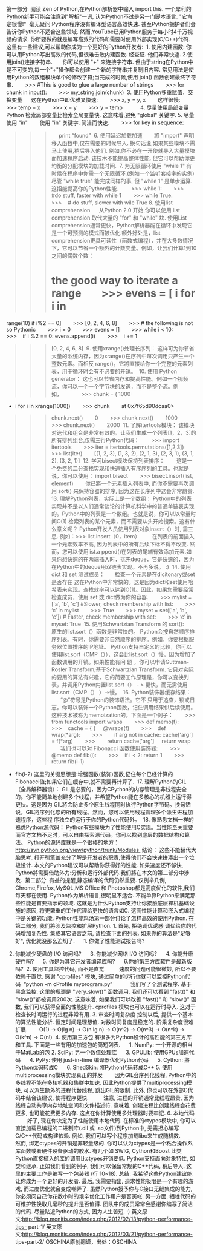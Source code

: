 第一部分  阅读 Zen of Python,在Python解析器中输入 import this. 一个犀利的Python新手可能会注意到"解析"一词,
认为Python不过是另一门脚本语言. "它肯定很慢!"  毫无疑问:Python程序没有编译型语言高效快速.
甚至Python拥护者们会告诉你Python不适合这些领域. 然而,YouTube已用Python服务于每小时4千万视频的请求.
你所要做的就是编写高效的代码和需要时使用外部实现(C/C++)代码. 这里有一些建议,可以帮助你成为一个更好的Python开发者:  1. 使用内建函数:
你可以用Python写出高效的代码,但很难击败内建函数. 经查证. 他们非常快速. 2.使用join()连接字符串.       你可以使用 "+"
来连接字符串. 但由于string在Python中是不可变的,每一个"+"操作都会创建一个新的字符串并复制旧内容.
常见用法是使用Python的数组模块单个的修改字符;当完成的时候,使用 join() 函数创建最终字符串.        >>> #This is good
to glue a large number of strings        >>> for chunk in input():        >>>
my_string.join(chunk)  3\. 使用Python多重赋值，交换变量      这在Python中即优雅又快速:        >>>
x, y = y, x        这样很慢:        >>> temp = x        >>> x = y        >>> y =
temp            4\. 尽量使用局部变量      Python 检索局部变量比检索全局变量快. 这意味着,避免 "global" 关键字.
5\. 尽量使用 "in"        使用 "in" 关键字. 简洁而快速.        >>> for key in sequence:
>>>     print “found”  6\. 使用延迟加载加速        將 "import" 声明移入函数中,仅在需要的时候导入.
换句话说,如果某些模块不需马上使用,稍后导入他们. 例如,你不必在一开使就导入大量模块而加速程序启动. 该技术不能提高整体性能.
但它可以帮助你更均衡的分配模块的加载时间.  7\. 为无限循环使用 "while 1"
有时候在程序中你需一个无限循环.(例如一个监听套接字的实例) 尽管 "while true" 能完成同样的事, 但 "while 1" 是单步运算.
这招能提高你的Python性能.         >>> while 1:        >>>    #do stuff, faster with
while 1        >>> while True:        >>>    # do stuff, slower with wile True
8. 使用list comprehension      从Python 2.0 开始,你可以使用 list comprehension 取代大量的
"for" 和 "while" 块. 使用List
comprehension通常更快，Python解析器能在循环中发现它是一个可预测的模式而被优化.额外好处是，list
comprehension更具可读性（函数式编程），并在大多数情况下，它可以节省一个额外的计数变量。例如，让我们计算1到10之间的偶数个数：
>>> # the good way to iterate a range        >>> evens = [ i for i in
range(10) if i%2 == 0]        >>> [0, 2, 4, 6, 8]        >>> # the following
is not so Pythonic        >>> i = 0        >>> evens = []        >>> while i <
10:        >>>    if i %2 == 0: evens.append(i)        >>>    i += 1
>>> [0, 2, 4, 6, 8]  9\. 使用xrange()处理长序列：
这样可为你节省大量的系统内存，因为xrange()在序列中每次调用只产生一个整数元素。而相反
range()，它將直接给你一个完整的元素列表，用于循环时会有不必要的开销。  10\. 使用 Python generator：
这也可以节省内存和提高性能。例如一个视频流，你可以一个一个字节块的发送，而不是整个流。例如，             >>> chunk = ( 1000
* i for i in xrange(1000))        >>> chunk         at 0x7f65d90dcaa0>
>>> chunk.next()        0        >>> chunk.next()        1000        >>>
chunk.next()        2000  11\. 了解itertools模块：
该模块对迭代和组合是非常有效的。让我们生成一个列表[1，2，3]的所有排列组合,仅需三行Python代码：        >>> import
itertools        >>> iter = itertools.permutations([1,2,3])        >>>
list(iter)        [(1, 2, 3), (1, 3, 2), (2, 1, 3), (2, 3, 1), (3, 1, 2), (3,
2, 1)]  12\. 学习bisect模块保持列表排序：        这是一个免费的二分查找实现和快速插入有序序列的工具。也就是说，你可以使用：
>>> import bisect        >>> bisect.insort(list, element)        你已將一个元素插入列表中,
而你不需要再次调用 sort() 来保持容器的排序, 因为这在长序列中这会非常昂贵.  13\. 理解Python列表，实际上是一个数组：
Python中的列表实现并不是以人们通常谈论的计算机科学中的普通单链表实现的。Python中的列表是一个数组。也就是说，你可以以常量时间O(1)
检索列表的某个元素，而不需要从头开始搜索。这有什么意义呢？ Python开发人员使用列表对象insert（）时, 需三思. 例如：>>>
list.insert（0，item）        在列表的前面插入一个元素效率不高, 因为列表中的所有后续下标不得不改变. 然而，您可以使用list.a
ppend()在列表的尾端有效添加元素.如果你想快速的在两端插入时，挑先deque，它是快速的，因为在Python中的deque用双链表实现。不再多说。
:)  14\. 使用dict 和 set 测试成员：       检查一个元素是在dicitonary或set是否存在
这在Python中非常快的。这是因为dict和set使用哈希表来实现。查找效率可以达到O(1)。因此，如果您需要经常检查成员，使用 set 或
dict做为你的容器.        >>> mylist = ['a', 'b', 'c'] #Slower, check membership with
list:        >>> ‘c’ in mylist        >>> True        >>> myset = set(['a',
'b', 'c']) # Faster, check membership with set:        >>> ‘c’ in myset:
>>> True  15\. 使用Schwartzian Transform 的 sort():       原生的list.sort（）函数是非常快的。
Python会按自然顺序排序列表。有时，你需要非自然顺序的排序。例如，你要根据服务器位置排序的IP地址。
Python支持自定义的比较，你可以使用list.sort（CMP（）），这会比list.sort（）慢，因为增加了函数调用的开销。如果性能有问 题
，你可以申请Guttman-Rosler Transform,基于Schwartzian Transform.
它只对实际的要用的算法有兴趣，它的简要工作原理是，你可以变换列表，并调用Python内置list.sort（） - >
更快，而无需使用list.sort（CMP（） ）->慢。  16\. Python装饰器缓存结果：        “@”符号是Python的装饰语法。它不
只用于追查，锁或日志。你可以装饰一个Python函数，记住调用结果供后续使用。这种技术被称为memoization的。下面是一个例子：        >>>
from functools import wraps        >>> def memo(f):        >>>    cache = { }
>>>    @wraps(f)        >>>    def  wrap(*arg):        >>>        if arg not
in cache: cache['arg'] = f(*arg)        >>>        return cache['arg']
>>>    return wrap        我们也可以对 Fibonacci 函数使用装饰器:        >>> @memo
>>> def fib(i):        >>>    if i < 2: return 1        >>>    return fib(i-1)
+ fib(i-2)
这里的关键思想是:增强函数(装饰)函数,记住每个已经计算的Fibonacci值;如果它们在缓存中,就不需要再计算了.  17\.
理解Python的GIL（全局解释器锁）：
GIL是必要的，因为CPython的内存管理是非线程安全的。你不能简单地创建多个线程，并希望Python能在多核心的机器上运行得更快。这是因为
GIL將会防止多个原生线程同时执行Python字节码。换句话说，GIL將序列化您的所有线程。然而，您可以使用线程管理多个派生进程加速程序，这些程
序独立的运行于你的Python代码外。  18\. 像熟悉文档一样的熟悉Python源代码：
Python有些模块为了性能使用C实现。当性能至关重要而官方文档不足时，可以自由探索源代码。你可以找到底层的数据结构和算法。
Python的源码库就是一个很棒的地方：http://svn.python.org/view/python/trunk/Modules  结论：
这些不能替代大脑思考. 打开引擎盖充分了解是开发者的职责,使得他们不会快速拼凑出一个垃圾设计. 本文的Python建议可以帮助你获得好的性能.
如果速度还不够快, Python將需要借助外力:分析和运行外部代码.我们將在本文的第二部分中涉及.  第二部分  有益的提醒,静态编译的代码仍然重要.
仅例举几例, Chrome,Firefox,MySQL,MS Office 和 Photoshop都是高度优化的软件,我们每天都在使用.
Python作为解析语言,很明显不适合. 不能单靠Python来满足那些性能是首要指示的领域.
这就是为什么Python支持让你接触底层裸机基础设施的原因, 将更繁重的工作代理给更快的语言如C. 这高性能计算和嵌入式编程中是关键的功能.
Python性能鸡汤第一部分讨论了怎样高效的使用Python. 在第二部分, 我们將涉及监控和扩展Python. 1. 首先, 拒绝调优诱惑
调优给你的代码增加复杂性. 集成其它语言之前, 请检查下面的列表. 如果你的算法是"足够好", 优化就没那么迫切了.      1. 你做了性能测试报告吗?
2. 你能减少硬盘的 I/O 访问吗?      3. 你能减少网络 I/O 访问吗?      4. 你能升级硬件吗?      5.
你是为其它开发者编译库吗?      6.你的第三方库软件是最新版吗?  2. 使用工具监控代码, 而不是直觉          速度的问题可能很微妙,
所以不要依赖于直觉. 感谢 "cprofiles" 模块, 通过简单的运行你就可以监控Python代码  “python -m cProfile
myprogram.py”            我们写了个测试程序. 基于黑盒监控. 这里的瓶颈是 "very_slow()" 函数调用. 我们还可以看到
"fast()" 和 "slow()"都被调用200次. 这意味着, 如果我们可以改善 "fast()" 和 "slow()" 函数,
我们可以获得全面的性能提升. cprofiles 模块也可以在运行时导入. 这对于检查长时间运行的进程非常有用. 3. 审查时间复杂度
控制以后, 提供一个基本的算法性能分析. 恒定时间是理想值. 对数时间复度是稳定的. 阶乘复杂度很难扩展.        O(1) -> O(lg n)
-> O(n lg n) -> O(n^2) -> O(n^3) -> O(n^k) -> O(k^n) -> O(n!)  4. 使用第三方包
有很多为Python设计的高性能的第三方库和工具. 下面是一些有用的加速包的简短列表.      1. NumPy: 一个开源的相当于MatLab的包
2. SciPy: 另一个数值处理库      3. GPULib: 使用GPUs加速代码      4. PyPy: 使用 just-in-time
编译器优化Python代码      5. Cython: 將Python优码转成C      6. ShedSkin: 將Python代码转成C++ 5.
使用multiprocessing模块实现真正的并发        因为GIL会序列化线程, Python中的多线程不能在多核机器和集群中加速.
因此Python提供了multiprocessing模块, 可以派生额外的进程代替线程, 跳出GIL的限制. 此外, 你也可以在外部C代码中结合该建议,
使得程序更快.          注意, 进程的开销通常比线程昂贵, 因为线程自动共享内存地址空间和文件描述符. 意味着, 创建进程比创建线程会花费更多,
也可能花费更多内存. 这点在你计算使用多处理器时要牢记. 6. 本地代码          好了, 现在你决定为了性能使用本地代码.
在标准的ctypes模块中, 你可以直接加载已编程的二进制库(.dll 或 .so文件)到Python中, 无需担心编写C/C++代码或构建依赖. 例如,
我们可以写个程序加载libc来生成随机数.         然而, 绑定ctypes的开销是非轻量级的.
你可以认为ctypes是一个粘合操作系库函数或者硬件设备驱动的胶水. 有几个如 SWIG, Cython和Boost
此类Python直接植入的库的调用比ctypes开销要低. Python支持面向对象特性, 如类和继承. 正如我们看到的例子,
我们可以保留常规的C++代码, 稍后导入. 这里的主要工作是编写一个包装器 (行 10~18). 总结:
我希望这些Python建议能让你成为一个更好的开发者. 最后, 我需要指出, 追求性能极限是一个有趣的游戏, 而过度优化就会变成嘲弄了.
虽然Python授予你与C接口无缝集成的能力, 你必须问自己你花数小时的艰辛优化工作用户是否买帐. 另一方面, 牺牲代码的可维护性换取几毫秒的提升是否值得.
团队中的成员常常会感谢你编写了简洁的代码. 尽量贴近Python的方式, 因为人生苦短. :)
英文原文:http://blog.monitis.com/index.php/2012/02/13/python-performance-tips-
part-1/ 英文原文:http://blog.monitis.com/index.php/2012/03/21/python-performance-
tips-part-2/ OSCHINA原创翻译，出处：OSCHINA

